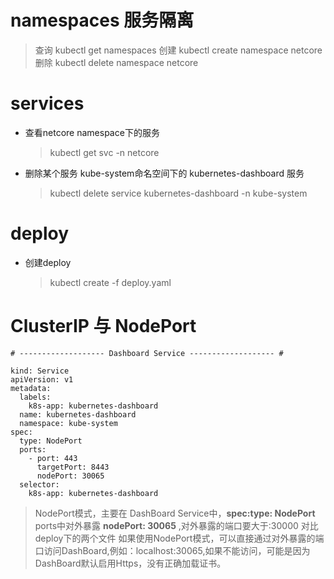 # namespaces 服务隔离 
 > 查询 kubectl get namespaces
 > 创建 kubectl create namespace netcore
 > 删除 kubectl delete namespace netcore

# services
 - 查看netcore namespace下的服务
   > kubectl get svc -n netcore
 - 删除某个服务 kube-system命名空间下的 kubernetes-dashboard 服务
   > kubectl delete service  kubernetes-dashboard -n kube-system
# deploy
 - 创建deploy
   > kubectl create -f deploy.yaml


# ClusterIP 与 NodePort

```
# ------------------- Dashboard Service ------------------- #

kind: Service
apiVersion: v1
metadata:
  labels:
    k8s-app: kubernetes-dashboard
  name: kubernetes-dashboard
  namespace: kube-system  
spec:
  type: NodePort
  ports:
    - port: 443
      targetPort: 8443      
      nodePort: 30065
  selector:
    k8s-app: kubernetes-dashboard

```
> NodePort模式，主要在 DashBoard Service中，**spec:type: NodePort**
ports中对外暴露 **nodePort: 30065** ,对外暴露的端口要大于:30000
对比deploy下的两个文件
如果使用NodePort模式，可以直接通过对外暴露的端口访问DashBoard,例如：localhost:30065,如果不能访问，可能是因为DashBoard默认启用Https，没有正确加载证书。